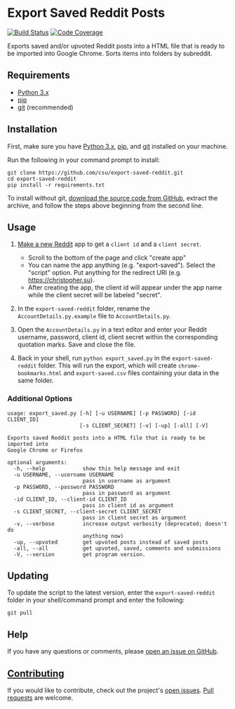 # Export Saved Reddit Posts

[![Build Status](https://travis-ci.org/csu/export-saved-reddit.svg?branch=master)](https://travis-ci.org/csu/export-saved-reddit) [![Code Coverage](https://img.shields.io/codecov/c/github/csu/export-saved-reddit.svg)](https://codecov.io/gh/csu/export-saved-reddit)

Exports saved and/or upvoted Reddit posts into a HTML file that is ready to be imported into Google Chrome. Sorts items into folders by subreddit.

## Requirements
* [Python 3.x](https://www.python.org/downloads/)
* [pip](https://pip.pypa.io/en/stable/installing/)
* [git](https://git-scm.com/book/en/v2/Getting-Started-Installing-Git) (recommended) 

## Installation

First, make sure you have [Python 3.x](https://www.python.org/downloads/), [pip](https://pip.pypa.io/en/stable/installing/), and [git](https://git-scm.com/book/en/v2/Getting-Started-Installing-Git) installed on your machine.

Run the following in your command prompt to install:

    git clone https://github.com/csu/export-saved-reddit.git
    cd export-saved-reddit
    pip install -r requirements.txt

To install without git, [download the source code from GitHub](https://github.com/csu/export-saved-reddit/archive/master.zip), extract the archive, and follow the steps above beginning from the second line.

## Usage

1. [Make a new Reddit](https://www.reddit.com/prefs/apps) app to get a `client id` and a `client secret`.

    - Scroll to the bottom of the page and click "create app"
    - You can name the app anything (e.g. "export-saved"). Select the "script" option. Put anything for the redirect URI (e.g. https://christopher.su).
    - After creating the app, the client id will appear under the app name while the client secret will be labeled "secret".

2. In the `export-saved-reddit` folder, rename the `AccountDetails.py.example` file to `AccountDetails.py`.
3. Open the `AccountDetails.py` in a text editor and enter your Reddit username, password, client id, client secret within the corresponding quotation marks. Save and close the file.
4. Back in your shell, run `python export_saved.py` in the `export-saved-reddit` folder. This will run the export, which will create `chrome-bookmarks.html` and `export-saved.csv` files containing your data in the same folder.

### Additional Options
```plain
usage: export_saved.py [-h] [-u USERNAME] [-p PASSWORD] [-id CLIENT_ID]
                       [-s CLIENT_SECRET] [-v] [-up] [-all] [-V]

Exports saved Reddit posts into a HTML file that is ready to be imported into
Google Chrome or Firefox

optional arguments:
  -h, --help            show this help message and exit
  -u USERNAME, --username USERNAME
                        pass in username as argument
  -p PASSWORD, --password PASSWORD
                        pass in password as argument
  -id CLIENT_ID, --client-id CLIENT_ID
                        pass in client id as argument
  -s CLIENT_SECRET, --client-secret CLIENT_SECRET
                        pass in client secret as argument
  -v, --verbose         increase output verbosity (deprecated; doesn't do
                        anything now)
  -up, --upvoted        get upvoted posts instead of saved posts
  -all, --all           get upvoted, saved, comments and submissions
  -V, --version         get program version.
```

## Updating
To update the script to the latest version, enter the `export-saved-reddit` folder in your shell/command prompt and enter the following:

    git pull

## Help
If you have any questions or comments, please [open an issue on GitHub](https://github.com/csu/export-saved-reddit/issues).

## [Contributing](https://github.com/csu/export-saved-reddit/blob/master/CONTRIBUTORS.md)

If you would like to contribute, check out the project's [open issues](https://github.com/csu/export-saved-reddit/issues). [Pull requests](https://github.com/csu/export-saved-reddit/pulls) are welcome.
